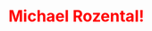  <html lang="en"> 
 <head> 
     <meta charset="UTF-8"> 
     <meta name="viewport" content="width=device-width, initial-scale=1.0"> 
     <link href="https://cdn.jsdelivr.net/npm/bootstrap@5.0.2/dist/css/bootstrap.min.css"  
     rel="stylesheet" 
     integrity="sha384-EVSTQN3/azprG1Anm3QDgpJLIm9Nao0Yz1ztcQTwFspd3yD65VohhpuuCOmLASjC"  
     crossorigin="anonymous"> 
     <title>Rectangle design</title> 
 </head> 
 <style>  
      h1 {
  color: red;
  animation:  2s infinite;
}

@keyframes myanimation {
  from {
    color: red;
  }
  to {
    color: yellow;
  }
}
 </style> 
 <body > 




<h1>Michael Rozental!</h1>
</body>
</html>